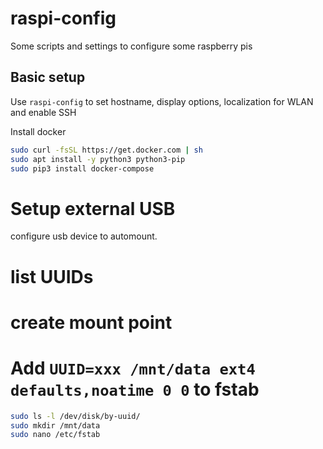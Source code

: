 # raspi-config
Some scripts and settings to configure some raspberry pis

## Basic setup
Use `raspi-config` to set hostname, display options, localization for WLAN and enable SSH

Install docker
```sh
sudo curl -fsSL https://get.docker.com | sh
sudo apt install -y python3 python3-pip
sudo pip3 install docker-compose
```
# Setup external USB

configure usb device to automount. 
# list UUIDs
# create mount point
# Add `UUID=xxx /mnt/data ext4 defaults,noatime 0 0` to fstab

```sh
sudo ls -l /dev/disk/by-uuid/
sudo mkdir /mnt/data
sudo nano /etc/fstab
```
